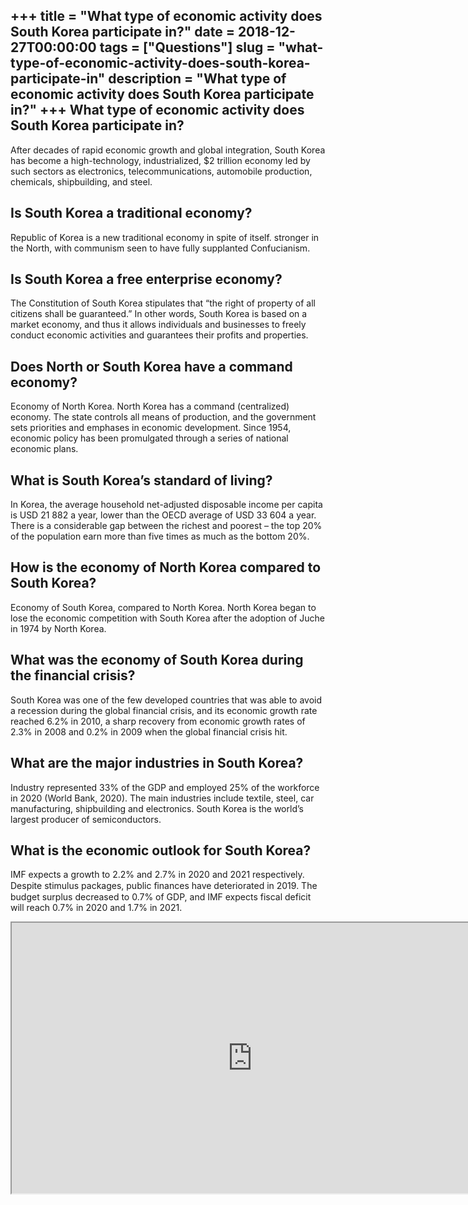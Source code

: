 +++
title = "What type of economic activity does South Korea participate in?"
date = 2018-12-27T00:00:00
tags = ["Questions"]
slug = "what-type-of-economic-activity-does-south-korea-participate-in"
description = "What type of economic activity does South Korea participate in?"
+++
What type of economic activity does South Korea participate in?
---------------------------------------------------------------

After decades of rapid economic growth and global integration, South Korea has become a high-technology, industrialized, $2 trillion economy led by such sectors as electronics, telecommunications, automobile production, chemicals, shipbuilding, and steel.

Is South Korea a traditional economy?
-------------------------------------

Republic of Korea is a new traditional economy in spite of itself. stronger in the North, with communism seen to have fully supplanted Confucianism.

Is South Korea a free enterprise economy?
-----------------------------------------

The Constitution of South Korea stipulates that “the right of property of all citizens shall be guaranteed.” In other words, South Korea is based on a market economy, and thus it allows individuals and businesses to freely conduct economic activities and guarantees their profits and properties.

Does North or South Korea have a command economy?
-------------------------------------------------

Economy of North Korea. North Korea has a command (centralized) economy. The state controls all means of production, and the government sets priorities and emphases in economic development. Since 1954, economic policy has been promulgated through a series of national economic plans.

What is South Korea’s standard of living?
-----------------------------------------

In Korea, the average household net-adjusted disposable income per capita is USD 21 882 a year, lower than the OECD average of USD 33 604 a year. There is a considerable gap between the richest and poorest – the top 20% of the population earn more than five times as much as the bottom 20%.

How is the economy of North Korea compared to South Korea?
----------------------------------------------------------

Economy of South Korea, compared to North Korea. North Korea began to lose the economic competition with South Korea after the adoption of Juche in 1974 by North Korea.

What was the economy of South Korea during the financial crisis?
----------------------------------------------------------------

South Korea was one of the few developed countries that was able to avoid a recession during the global financial crisis, and its economic growth rate reached 6.2% in 2010, a sharp recovery from economic growth rates of 2.3% in 2008 and 0.2% in 2009 when the global financial crisis hit.

What are the major industries in South Korea?
---------------------------------------------

Industry represented 33% of the GDP and employed 25% of the workforce in 2020 (World Bank, 2020). The main industries include textile, steel, car manufacturing, shipbuilding and electronics. South Korea is the world’s largest producer of semiconductors.

What is the economic outlook for South Korea?
---------------------------------------------

IMF expects a growth to 2.2% and 2.7% in 2020 and 2021 respectively. Despite stimulus packages, public ﬁnances have deteriorated in 2019. The budget surplus decreased to 0.7% of GDP, and IMF expects fiscal deficit will reach 0.7% in 2020 and 1.7% in 2021.

<iframe allow="accelerometer; autoplay; clipboard-write; encrypted-media; gyroscope; picture-in-picture" allowfullscreen="" class="__youtube_prefs__  epyt-is-override  no-lazyload" data-no-lazy="1" data-origheight="433" data-origwidth="770" data-skipgform_ajax_framebjll="" height="433" id="_ytid_50096" loading="lazy" src="https://www.youtube.com/embed/tRfVAn5_8Xc?enablejsapi=1&autoplay=0&cc_load_policy=0&cc_lang_pref=&iv_load_policy=1&loop=0&modestbranding=0&rel=1&fs=1&playsinline=0&autohide=2&theme=dark&color=red&controls=1&" title="YouTube player" width="770"></iframe>